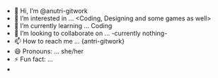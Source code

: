 - 👋 Hi, I’m @anutri-gitwork 
- 👀 I’m interested in ... <Coding, Designing and some games as well>
- 🌱 I’m currently learning ... Coding <theres alot to explore>
- 💞️ I’m looking to collaborate on ... -currently nothing-
- 📫 How to reach me ... {antri-gitwork}
- 😄 Pronouns: ... she/her
- ⚡ Fun fact: ...
-  <I love spending time on my pc than people>

<!---
anutri-gitwork/anutri-gitwork is a ✨ special ✨ repository because its `README.md` (this file) appears on your GitHub profile.
You can click the Preview link to take a look at your changes.
--->
